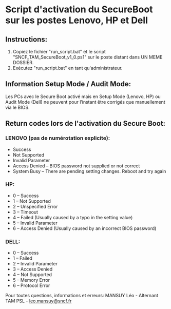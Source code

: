 # Script d'activation du SecureBoot sur les postes Lenovo, HP et Dell

## Instructions:

1. Copiez le fichier "run_script.bat" et le script "SNCF_TAM_SecureBoot_v1_0.ps1" sur le poste distant dans UN MEME DOSSIER.
2. Exécutez "run_script.bat" en tant qu'administrateur.  

## Information Setup Mode / Audit Mode:

Les PCs avec le Secure Boot activé mais en Setup Mode (Lenovo, HP) ou Audit Mode (Dell) ne peuvent pour l’instant être corrigés que manuellement via le BIOS.

## Return codes lors de l'activation du Secure Boot:

### LENOVO (pas de numérotation explicite):

- Success
- Not Supported
- Invalid Parameter
- Access Denied – BIOS password not supplied or not correct
- System Busy – There are pending setting changes. Reboot and try again

### HP:

- 0 – Success
- 1 – Not Supported
- 2 – Unspecified Error
- 3 – Timeout
- 4 – Failed (Usually caused by a typo in the setting value)
- 5 – Invalid Parameter
- 6 – Access Denied (Usually caused by an incorrect BIOS password)

### DELL:

- 0 – Success
- 1 – Failed
- 2 – Invalid Parameter
- 3 – Access Denied
- 4 – Not Supported
- 5 – Memory Error
- 6 – Protocol Error

Pour toutes questions, informations et erreurs: MANSUY Léo - Alternant TAM PSL - leo.mansuy@sncf.fr

